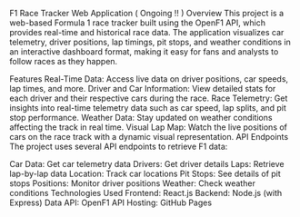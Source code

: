 F1 Race Tracker Web Application ( Ongoing !! )
Overview
This project is a web-based Formula 1 race tracker built using the OpenF1 API, which provides real-time and historical race data. The application visualizes car telemetry, driver positions, lap timings, pit stops, and weather conditions in an interactive dashboard format, making it easy for fans and analysts to follow races as they happen.

Features
Real-Time Data: Access live data on driver positions, car speeds, lap times, and more.
Driver and Car Information: View detailed stats for each driver and their respective cars during the race.
Race Telemetry: Get insights into real-time telemetry data such as car speed, lap splits, and pit stop performance.
Weather Data: Stay updated on weather conditions affecting the track in real time.
Visual Lap Map: Watch the live positions of cars on the race track with a dynamic visual representation.
API Endpoints
The project uses several API endpoints to retrieve F1 data:

Car Data: Get car telemetry data
Drivers: Get driver details
Laps: Retrieve lap-by-lap data
Location: Track car locations
Pit Stops: See details of pit stops
Positions: Monitor driver positions
Weather: Check weather conditions
Technologies Used
Frontend: React.js
Backend: Node.js (with Express)
Data API: OpenF1 API
Hosting: GitHub Pages
